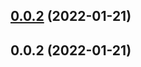 ## [0.0.2](https://github.com/zjhiphop/ming-cli/compare/@ming/template-vue3@0.0.2...@ming/template-vue3@0.0.2) (2022-01-21)

## 0.0.2 (2022-01-21)
